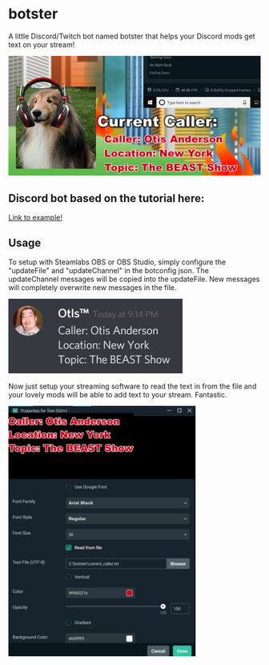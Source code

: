 # botster
A little Discord/Twitch bot named botster that helps your Discord mods get text on your stream!

![Image of Output](https://github.com/thebeastshow/botster/blob/master/img/caller.JPG)


## Discord bot based on the tutorial here: 
[Link to example!](https://boostlog.io/@junp1234/how-to-write-a-discord-bot-in-python-5a8e73aca7e5b7008ae1da8b) 
  
## Usage
To setup with Steamlabs OBS or OBS Studio, simply configure the "updateFile" and "updateChannel" in the botconfig json. The updateChannel messages will be copied into the updateFile. New messages will completely overwrite new messages in the file. 

![Discord Text Example](https://github.com/thebeastshow/botster/blob/master/img/discordEx.JPG)

Now just setup your streaming software to read the text in from the file and your lovely mods will be able to add text to your stream. Fantastic.

<img src="https://github.com/thebeastshow/botster/blob/master/img/callerEx.JPG" alt="SLOBS example" height="500">
